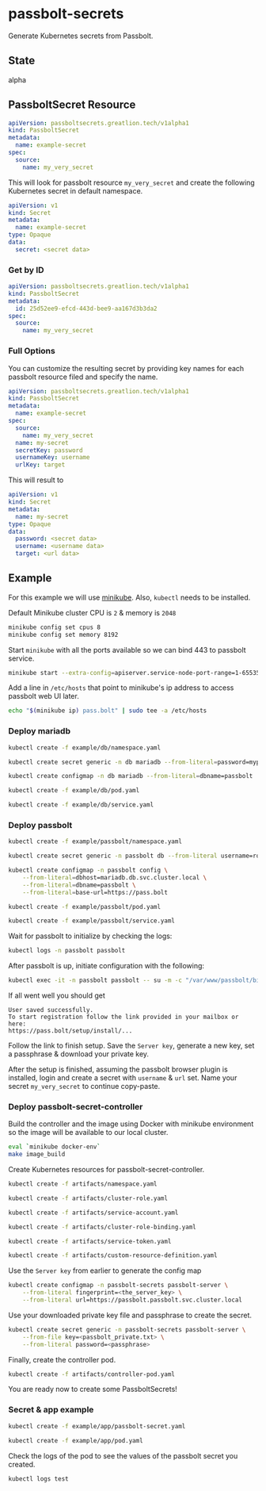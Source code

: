 # passbolt-secrets

Generate Kubernetes secrets from Passbolt.

## State

alpha

## PassboltSecret Resource

```yaml
apiVersion: passboltsecrets.greatlion.tech/v1alpha1
kind: PassboltSecret
metadata:
  name: example-secret
spec:
  source:
    name: my_very_secret
```

This will look for passbolt resource `my_very_secret` and create the following Kubernetes secret in default namespace.

```yaml
apiVersion: v1
kind: Secret
metadata:
  name: example-secret
type: Opaque
data:
  secret: <secret data>
```

### Get by ID

```yaml
apiVersion: passboltsecrets.greatlion.tech/v1alpha1
kind: PassboltSecret
metadata:
  id: 25d52ee9-efcd-443d-bee9-aa167d3b3da2
spec:
  source:
    name: my_very_secret
```

### Full Options

You can customize the resulting secret by providing key names for each passbolt resource filed and specify the name.

```yaml
apiVersion: passboltsecrets.greatlion.tech/v1alpha1
kind: PassboltSecret
metadata:
  name: example-secret
spec:
  source:
    name: my_very_secret
  name: my-secret
  secretKey: password
  usernameKey: username
  urlKey: target
```

This will result to

```yaml
apiVersion: v1
kind: Secret
metadata:
  name: my-secret
type: Opaque
data:
  password: <secret data>
  username: <username data>
  target: <url data>
```

## Example

For this example we will use [minikube](https://minikube.sigs.k8s.io/docs/). Also, `kubectl` needs to be installed.

Default Minikube cluster CPU is `2` & memory is `2048`

```sh
minikube config set cpus 8
minikube config set memory 8192
```

Start `minikube` with all the ports available so we can bind 443 to passbolt service.

```sh
minikube start --extra-config=apiserver.service-node-port-range=1-65535
```


Add a line in `/etc/hosts` that point to minikube's ip address to access passbolt web UI later.

```sh
echo "$(minikube ip) pass.bolt" | sudo tee -a /etc/hosts
```



### Deploy mariadb

```sh
kubectl create -f example/db/namespace.yaml

kubectl create secret generic -n db mariadb --from-literal=password=mypassword

kubectl create configmap -n db mariadb --from-literal=dbname=passbolt

kubectl create -f example/db/pod.yaml

kubectl create -f example/db/service.yaml
```

### Deploy passbolt

```sh
kubectl create -f example/passbolt/namespace.yaml

kubectl create secret generic -n passbolt db --from-literal username=root --from-literal password=mypassword

kubectl create configmap -n passbolt config \
    --from-literal=dbhost=mariadb.db.svc.cluster.local \
    --from-literal=dbname=passbolt \
    --from-literal=base-url=https://pass.bolt

kubectl create -f example/passbolt/pod.yaml

kubectl create -f example/passbolt/service.yaml
```

Wait for passbolt to initialize by checking the logs:

```sh
kubectl logs -n passbolt passbolt
```

After passbolt is up, initiate configuration with the following:

```sh
kubectl exec -it -n passbolt passbolt -- su -m -c "/var/www/passbolt/bin/cake passbolt register_user -u john.doe@example.com -f john -l doe -r admin" -s /bin/sh www-data
```

If all went well you should get

```
User saved successfully.
To start registration follow the link provided in your mailbox or here: 
https://pass.bolt/setup/install/...
```

Follow the link to finish setup. Save the `Server key`, generate a new key, set a passphrase & download your private key.

After the setup is finished, assuming the passbolt browser plugin is installed, login and create a secret with `username` & `url` set. Name your secret `my_very_secret` to continue copy-paste.

### Deploy passbolt-secret-controller

Build the controller and the image using Docker with minikube environment so the image will be available to our local cluster.

```sh
eval `minikube docker-env`
make image_build
```

Create Kubernetes resources for passbolt-secret-controller.

```sh
kubectl create -f artifacts/namespace.yaml

kubectl create -f artifacts/cluster-role.yaml

kubectl create -f artifacts/service-account.yaml

kubectl create -f artifacts/cluster-role-binding.yaml

kubectl create -f artifacts/service-token.yaml

kubectl create -f artifacts/custom-resource-definition.yaml
```

Use the `Server key` from earlier to generate the config map

```sh
kubectl create configmap -n passbolt-secrets passbolt-server \
    --from-literal fingerprint=<the_server_key> \
    --from-literal url=https://passbolt.passbolt.svc.cluster.local
```

Use your downloaded private key file and passphrase to create the secret.

```sh
kubectl create secret generic -n passbolt-secrets passbolt-server \
    --from-file key=<passbolt_private.txt> \
    --from-literal password=<passphrase>
```

Finally, create the controller pod.

```sh
kubectl create -f artifacts/controller-pod.yaml
```

You are ready now to create some PassboltSecrets!

### Secret & app example

```sh
kubectl create -f example/app/passbolt-secret.yaml

kubectl create -f example/app/pod.yaml
```

Check the logs of the pod to see the values of the passbolt secret you created.

```sh
kubectl logs test
```
